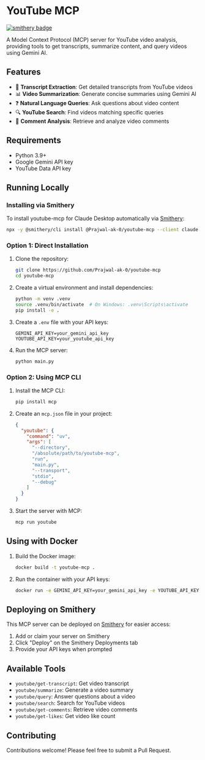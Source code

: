 # YouTube MCP
[![smithery badge](https://smithery.ai/badge/@Prajwal-ak-0/youtube-mcp)](https://smithery.ai/server/@Prajwal-ak-0/youtube-mcp)

A Model Context Protocol (MCP) server for YouTube video analysis, providing tools to get transcripts, summarize content, and query videos using Gemini AI.

## Features

- 📝 **Transcript Extraction**: Get detailed transcripts from YouTube videos
- 📊 **Video Summarization**: Generate concise summaries using Gemini AI
- ❓ **Natural Language Queries**: Ask questions about video content
- 🔍 **YouTube Search**: Find videos matching specific queries
- 💬 **Comment Analysis**: Retrieve and analyze video comments

## Requirements

- Python 3.9+
- Google Gemini API key
- YouTube Data API key

## Running Locally

### Installing via Smithery

To install youtube-mcp for Claude Desktop automatically via [Smithery](https://smithery.ai/server/@Prajwal-ak-0/youtube-mcp):

```bash
npx -y @smithery/cli install @Prajwal-ak-0/youtube-mcp --client claude
```

### Option 1: Direct Installation

1. Clone the repository:
   ```bash
   git clone https://github.com/Prajwal-ak-0/youtube-mcp
   cd youtube-mcp
   ```

2. Create a virtual environment and install dependencies:
   ```bash
   python -m venv .venv
   source .venv/bin/activate  # On Windows: .venv\Scripts\activate
   pip install -e .
   ```

3. Create a `.env` file with your API keys:
   ```
   GEMINI_API_KEY=your_gemini_api_key
   YOUTUBE_API_KEY=your_youtube_api_key
   ```

4. Run the MCP server:
   ```bash
   python main.py
   ```

### Option 2: Using MCP CLI

1. Install the MCP CLI:
   ```bash
   pip install mcp
   ```

2. Create an `mcp.json` file in your project:
   ```json
   {
     "youtube": {
       "command": "uv",
       "args": [
         "--directory",
         "/absolute/path/to/youtube-mcp",
         "run",
         "main.py",
         "--transport",
         "stdio",
         "--debug"
       ]
     }
   }
   ```

3. Start the server with MCP:
   ```bash
   mcp run youtube
   ```

## Using with Docker

1. Build the Docker image:
   ```bash
   docker build -t youtube-mcp .
   ```

2. Run the container with your API keys:
   ```bash
   docker run -e GEMINI_API_KEY=your_gemini_api_key -e YOUTUBE_API_KEY=your_youtube_api_key youtube-mcp
   ```

## Deploying on Smithery

This MCP server can be deployed on [Smithery](https://smithery.ai) for easier access:

1. Add or claim your server on Smithery
2. Click "Deploy" on the Smithery Deployments tab
3. Provide your API keys when prompted

## Available Tools

- `youtube/get-transcript`: Get video transcript
- `youtube/summarize`: Generate a video summary
- `youtube/query`: Answer questions about a video
- `youtube/search`: Search for YouTube videos
- `youtube/get-comments`: Retrieve video comments
- `youtube/get-likes`: Get video like count

## Contributing

Contributions welcome! Please feel free to submit a Pull Request.
